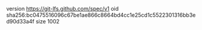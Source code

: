 version https://git-lfs.github.com/spec/v1
oid sha256:bc0475516096c67be1ae866c8664bd4cc1e25cd1c5522301316bb3ed90d33a4f
size 1002
